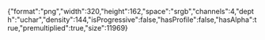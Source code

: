 {"format":"png","width":320,"height":162,"space":"srgb","channels":4,"depth":"uchar","density":144,"isProgressive":false,"hasProfile":false,"hasAlpha":true,"premultiplied":true,"size":11969}